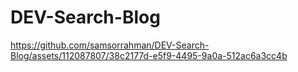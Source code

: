 # DEV-Search-Blog



https://github.com/samsorrahman/DEV-Search-Blog/assets/112087807/38c2177d-e5f9-4495-9a0a-512ac6a3cc4b

